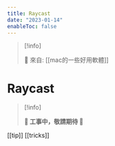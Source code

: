 ```yaml
---
title: Raycast
date: "2023-01-14"
enableToc: false
---
```


> [!info]
>
> 🌱 來自: [[mac的一些好用軟體]]

# Raycast

> [!info]
>
> **👷 工事中，敬請期待 🚧**

[[tip]]
[[tricks]]
